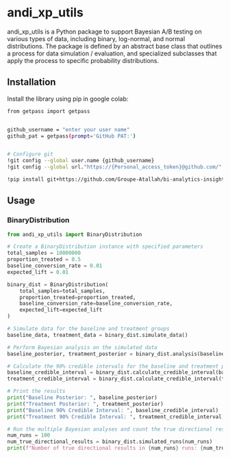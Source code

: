 # andi_xp_utils

andi_xp_utils is a Python package to support Bayesian A/B testing on various types of data, including binary, log-normal, and normal distributions. The package is defined by an abstract base class that outlines a process for data simulation / evaluation, and specialized subclasses that apply the process to specific probability distributions.


## Installation

Install the library using pip in google colab:

```bash
from getpass import getpass


github_username = "enter your user name"
github_pat = getpass(prompt='GitHub PAT:')


# Configure git
!git config --global user.name {github_username}
!git config --global url."https://{Personal_access_token}@github.com/".insteadOf "https://github.com/"

!pip install git+https://github.com/Groupe-Atallah/bi-analytics-insights.git@ab_testing#subdirectory=ab_testing/andi_xp_utils
```


## Usage

### BinaryDistribution
```python
from andi_xp_utils import BinaryDistribution

# Create a BinaryDistribution instance with specified parameters
total_samples = 10000000
proportion_treated = 0.5
baseline_conversion_rate = 0.01
expected_lift = 0.01

binary_dist = BinaryDistribution(
    total_samples=total_samples,
    proportion_treated=proportion_treated,
    baseline_conversion_rate=baseline_conversion_rate,
    expected_lift=expected_lift
)

# Simulate data for the baseline and treatment groups
baseline_data, treatment_data = binary_dist.simulate_data()

# Perform Bayesian analysis on the simulated data
baseline_posterior, treatment_posterior = binary_dist.analysis(baseline_data, treatment_data)

# Calculate the 90% credible intervals for the baseline and treatment posteriors
baseline_credible_interval = binary_dist.calculate_credible_interval(baseline_posterior)
treatment_credible_interval = binary_dist.calculate_credible_interval(treatment_posterior)

# Print the results
print("Baseline Posterior: ", baseline_posterior)
print("Treatment Posterior: ", treatment_posterior)
print("Baseline 90% Credible Interval: ", baseline_credible_interval)
print("Treatment 90% Credible Interval: ", treatment_credible_interval)

# Run the multiple Bayesian analyses and count the true directional results
num_runs = 100
num_true_directional_results = binary_dist.simulated_runs(num_runs)
print(f"Number of true directional results in {num_runs} runs: {num_true_directional_results}")

```






